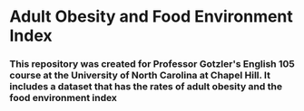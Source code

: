 # Adult Obesity and Food Environment Index
### This repository was created for Professor Gotzler's English 105 course at the University of North Carolina at Chapel Hill. It includes a dataset that has the rates of adult obesity and the food environment index 
